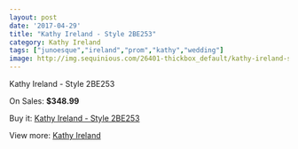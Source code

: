 ```yaml
---
layout: post
date: '2017-04-29'
title: "Kathy Ireland - Style 2BE253"
category: Kathy Ireland
tags: ["junoesque","ireland","prom","kathy","wedding"]
image: http://img.sequinious.com/26401-thickbox_default/kathy-ireland-style-2be253.jpg
---
```

Kathy Ireland - Style 2BE253

On Sales: **$348.99**
<a href="https://www.sequinious.com/kathy-ireland/9574-kathy-ireland-style-2be253.html"><amp-img layout="responsive" width="600" height="600" src="//img.sequinious.com/26401-thickbox_default/kathy-ireland-style-2be253.jpg" alt="Kathy Ireland - Style 2BE253 0" /></a>
<a href="https://www.sequinious.com/kathy-ireland/9574-kathy-ireland-style-2be253.html"><amp-img layout="responsive" width="600" height="600" src="//img.sequinious.com/26402-thickbox_default/kathy-ireland-style-2be253.jpg" alt="Kathy Ireland - Style 2BE253 1" /></a>

Buy it: [Kathy Ireland - Style 2BE253](https://www.sequinious.com/kathy-ireland/9574-kathy-ireland-style-2be253.html "Kathy Ireland - Style 2BE253")

View more: [Kathy Ireland](https://www.sequinious.com/60-kathy-ireland "Kathy Ireland")